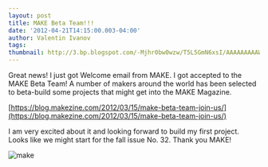 ```yaml
---
layout: post
title: MAKE Beta Team!!!
date: '2012-04-21T14:15:00.003-04:00'
author: Valentin Ivanov
tags:
thumbnail: http://3.bp.blogspot.com/-Mjhr0bw0wzw/T5L5GmN6xsI/AAAAAAAAAWw/ZJ4eReC0vkI/s72-c/skull-head.jpg
---
```

Great news! I just got Welcome email from MAKE. I got accepted to the MAKE Beta Team! A number of makers around the world has been selected to beta-build some projects that might get into the MAKE Magazine.

[https://blog.makezine.com/2012/03/15/make-beta-team-join-us/](https://blog.makezine.com/2012/03/15/make-beta-team-join-us/)

I am very excited about it and looking forward to build my first project. Looks like we might start for the fall issue No. 32. Thank you MAKE!

![make](https://3.bp.blogspot.com/-Mjhr0bw0wzw/T5L5GmN6xsI/AAAAAAAAAWw/ZJ4eReC0vkI/s1600/skull-head.jpg)
